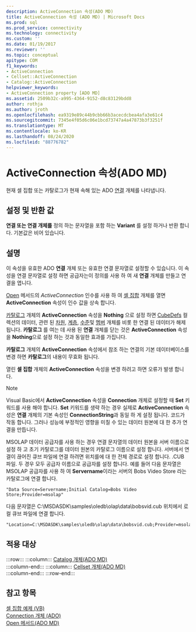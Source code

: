 ```yaml
---
description: ActiveConnection 속성(ADO MD)
title: ActiveConnection 속성 (ADO MD) | Microsoft Docs
ms.prod: sql
ms.prod_service: connectivity
ms.technology: connectivity
ms.custom: ''
ms.date: 01/19/2017
ms.reviewer: ''
ms.topic: conceptual
apitype: COM
f1_keywords:
- ActiveConnection
- Cellset::ActiveConnection
- Catalog::ActiveConnection
helpviewer_keywords:
- ActiveConnection property [ADO MD]
ms.assetid: 2509b32c-a995-4364-9152-d8c83129bdd8
author: rothja
ms.author: jroth
ms.openlocfilehash: ea9319e89c44b9cbb66b3acecdcbea4afa3e61c4
ms.sourcegitcommit: 7345e4f05d6c06e1bcd73747a4a47873b3f3251f
ms.translationtype: MT
ms.contentlocale: ko-KR
ms.lasthandoff: 08/24/2020
ms.locfileid: "88776782"
---
```

# <a name="activeconnection-property-ado-md"></a>ActiveConnection 속성(ADO MD)
현재 셀 집합 또는 카탈로그가 현재 속해 있는 ADO [연결](../ado-api/connection-object-ado.md) 개체를 나타냅니다.  
  
## <a name="settings-and-return-values"></a>설정 및 반환 값  
 **연결 또는 연결 개체를** 정의 하는 문자열을 포함 하는 **Variant** 를 설정 하거나 반환 합니다. 기본값은 비어 있습니다.  
  
## <a name="remarks"></a>설명  
 이 속성을 유효한 ADO **연결** 개체 또는 유효한 연결 문자열로 설정할 수 있습니다. 이 속성을 연결 문자열로 설정 하면 공급자는이 정의를 사용 하 여 새 **연결** 개체를 만들고 연결을 엽니다.  
  
 [Open](./open-method-ado-md.md) 메서드의 *ActiveConnection* 인수를 사용 하 여 [셀 집합](./cellset-object-ado-md.md) 개체를 열면 **ActiveConnection** 속성이 인수 값을 상속 합니다.  
  
 [카탈로그](./catalog-object-ado-md.md) 개체의 **ActiveConnection** 속성을 **Nothing** 으로 설정 하면 [CubeDefs](./cubedefs-collection-ado-md.md) 컬렉션의 데이터, 관련 된 [차원](./dimension-object-ado-md.md), [계층](./hierarchy-object-ado-md.md), [수준](./level-object-ado-md.md)및 [멤버](./member-object-ado-md.md) 개체를 비롯 한 연결 된 데이터가 해제 됩니다. **카탈로그** 를 여는 데 사용 된 **연결** 개체를 닫는 것은 **ActiveConnection** 속성을 **Nothing**으로 설정 하는 것과 동일한 효과를 가집니다.  
  
 **카탈로그** 개체의 **ActiveConnection** 속성에서 참조 하는 연결의 기본 데이터베이스를 변경 하면 **카탈로그**의 내용이 무효화 됩니다.  
  
 열린 **셀 집합** 개체의 **ActiveConnection** 속성을 변경 하려고 하면 오류가 발생 합니다.  
  
> [!NOTE]
>  Visual Basic에서 **ActiveConnection** 속성을 **Connection** 개체로 설정할 때 **Set** 키워드를 사용 해야 합니다. **Set** 키워드를 생략 하는 경우 실제로 **ActiveConnection** 속성은 **연결** 개체의 기본 속성인 **ConnectionString**과 동일 하 게 설정 됩니다. 코드가 작동 합니다. 그러나 성능에 부정적인 영향을 미칠 수 있는 데이터 원본에 대 한 추가 연결을 만듭니다.  
  
 MSOLAP 데이터 공급자를 사용 하는 경우 연결 문자열의 데이터 원본을 서버 이름으로 설정 하 고 초기 카탈로그를 데이터 원본의 카탈로그 이름으로 설정 합니다. 서버에서 연결이 끊어진 큐브 파일에 연결 하려면 위치를에 대 한 전체 경로로 설정 합니다. .CUB 파일. 두 경우 모두 공급자 이름으로 공급자를 설정 합니다. 예를 들어 다음 문자열은 MSOLAP 공급자를 사용 하 여 **Servername**이라는 서버의 Bobs Video Store 라는 카탈로그에 연결 합니다.  
  
```  
"Data Source=Servername;Initial Catalog=Bobs Video Store;Provider=msolap"  
```  
  
 다음 문자열은 C:\MSDASDK\samples\oledb\olap\data\bobsvid.cub 위치에서 로컬 큐브 파일에 연결 합니다.  
  
```  
"Location=C:\MSDASDK\samples\oledb\olap\data\bobsvid.cub;Provider=msolap"  
```  
  
## <a name="applies-to"></a>적용 대상  

:::row:::
    :::column:::
        [Catalog 개체(ADO MD)](./catalog-object-ado-md.md)  
    :::column-end:::
    :::column:::
        [Cellset 개체(ADO MD)](./cellset-object-ado-md.md)  
    :::column-end:::
:::row-end:::

## <a name="see-also"></a>참고 항목  
 [셀 집합 예제 (VB)](./cellset-example-vb.md)   
 [Connection 개체 (ADO)](../ado-api/connection-object-ado.md)   
 [Open 메서드(ADO MD)](./open-method-ado-md.md)